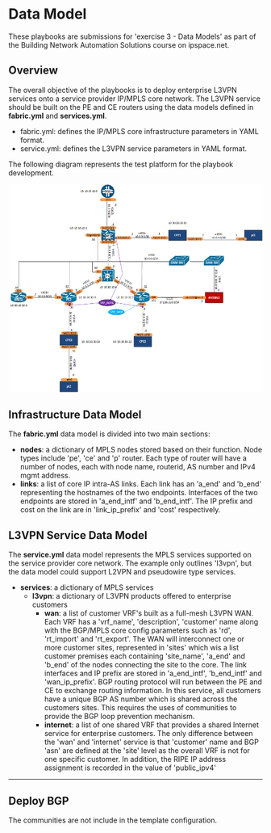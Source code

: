 
# Data Model
These playbooks are submissions for 'exercise 3 - Data Models' as part of the Building Network Automation Solutions course on ipspace.net.

## Overview
The overall objective of the playbooks is to deploy enterprise L3VPN services onto a service provider IP/MPLS core network. The L3VPN service should be built on the PE and CE routers using the data models defined in **fabric.yml** and **services.yml**.

- fabric.yml: defines the IP/MPLS core infrastructure parameters in YAML format. 
- service.yml: defines the L3VPN service parameters in YAML format.

The following diagram represents the test platform for the playbook development.

![Topology Diagram](../lab/l3vpn/logical.png)

## Infrastructure Data Model
The **fabric.yml** data model is divided into two main sections:

- **nodes**: a dictionary of MPLS nodes stored based on their function. Node types include 'pe', 'ce' and 'p' router. Each type of router will have a number of nodes, each with node name, routerid, AS number and IPv4 mgmt address.      
- **links**: a list of core IP intra-AS links. Each link has an 'a_end' and 'b_end' representing the hostnames of the two endpoints. Interfaces of the two endpoints are stored in 'a_end_intf' and 'b_end_intf'. The IP prefix and cost on the link are in 'link_ip_prefix' and 'cost' respectively.

## L3VPN Service Data Model
The **service.yml** data model represents the MPLS services supported on the service provider core network. The example only outlines 'l3vpn', but the data model could support L2VPN and pseudowire type services.

- **services**: a dictionary of MPLS services
  - **l3vpn**: a dictionary of L3VPN products offered to enterprise customers
    - **wan**: a list of customer VRF's built as a full-mesh L3VPN WAN. Each VRF has a 'vrf_name', 'description', 'customer' name along with the BGP/MPLS core config parameters such as 'rd', 'rt_import' and 'rt_export'. The WAN will interconnect one or more customer sites, represented in 'sites' which wis a list customer premises each containing 'site_name', 'a_end' and 'b_end' of the nodes connecting the site to the core. The link interfaces and IP prefix are stored in 'a_end_intf', 'b_end_intf' and 'wan_ip_prefix'. BGP routing protocol will run between the PE and CE to exchange routing information. In this service, all customers have a unique BGP AS number which is shared across the customers sites. This requires the uses of communities to provide the BGP loop prevention mechanism.    
    - **internet**: a list of one shared VRF that provides a shared Internet service for enterprise customers. The only difference between the 'wan' and 'internet' service is that 'customer' name and BGP 'asn' are defined at the 'site' level as the overall VRF is not for one specific customer. In addition, the RIPE IP address assignment is recorded in the value of 'public_ipv4'  


---

## Deploy BGP

The communities are not include in the template configuration.

